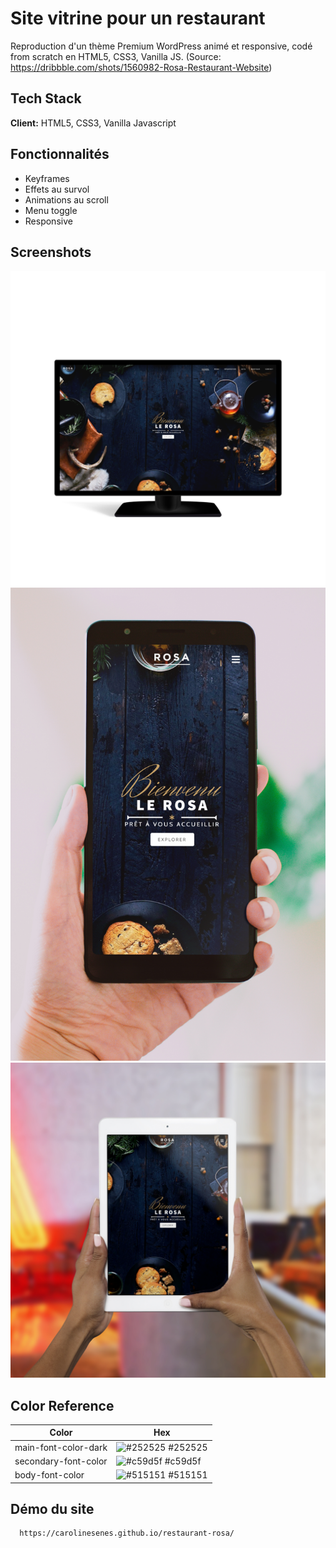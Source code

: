 
# Site vitrine pour un restaurant

Reproduction d'un thème Premium WordPress animé et responsive, codé from scratch en HTML5, CSS3, Vanilla JS.
(Source: https://dribbble.com/shots/1560982-Rosa-Restaurant-Website)
## Tech Stack

**Client:** HTML5, CSS3, Vanilla Javascript

  
## Fonctionnalités

- Keyframes
- Effets au survol
- Animations au scroll
- Menu toggle
- Responsive

  
## Screenshots

![desktop](https://github.com/CarolineSenes/restaurant-rosa/blob/master/images/readme/01.png)
![mobile](https://github.com/CarolineSenes/restaurant-rosa/blob/master/images/readme/mobile.png)
![tablet](https://github.com/CarolineSenes/restaurant-rosa/blob/master/images/readme/tablet.png)

  ## Color Reference

| Color             | Hex                                                                |
| ----------------- | ------------------------------------------------------------------ |
| main-font-color-dark | ![#252525](https://via.placeholder.com/10/252525?text=+) #252525 |
| secondary-font-color | ![#c59d5f](https://via.placeholder.com/10/c59d5f?text=+) #c59d5f |
| body-font-color | ![#515151](https://via.placeholder.com/10/515151?text=+) #515151 |


## Démo du site


```bash
  https://carolinesenes.github.io/restaurant-rosa/
```



  